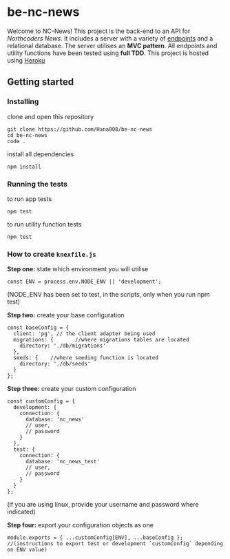 # be-nc-news

Welcome to NC-News! This project is the back-end to an API for _Northcoders News_. 
It includes a server with a variety of [endpoints](https://github.com/Hana008/be-nc-news/blob/master/endpoints.json) and a relational database.
The server utilises an __MVC pattern__.
All endpoints and utility functions have been tested using __full TDD__.
This project is hosted using [Heroku](https://nc-news-ltd.herokuapp.com/)

## Getting started

### Installing

clone and open this repository

```
git clone https://github.com/Hana008/be-nc-news
cd be-nc-news
code .
```

install all dependencies

```
npm install
```

### Running the tests

to run app tests

```
npm test
```
to run utility function tests

```
npm test
```

### How to create `knexfile.js`

__Step one:__ state which environment you will utilise

```
const ENV = process.env.NODE_ENV || 'development';
```
(NODE_ENV has been set to test, in the scripts, only when you run npm test)


__Step two:__ create your base configuration

```
const baseConfig = {
  client: 'pg', // the client adapter being used
  migrations: {       //where migrations tables are located
    directory: './db/migrations' 
  },
  seeds: {    //where seeding function is located
    directory: './db/seeds'
  }
};
```

__Step three:__ create your custom configuration 

```
const customConfig = {
  development: {
    connection: {
      database: 'nc_news'
      // user,
      // password
    }
  },
  test: {
    connection: {
      database: 'nc_news_test'
      // user,
      // password
    }
  }
};
```
(if you are using linux, provide your username and password where indicated)

__Step four:__ export your configuration objects as one

```
module.exports = { ...customConfig[ENV], ...baseConfig }; //(instructions to export test or development `customConfig` depending on ENV value)

```
